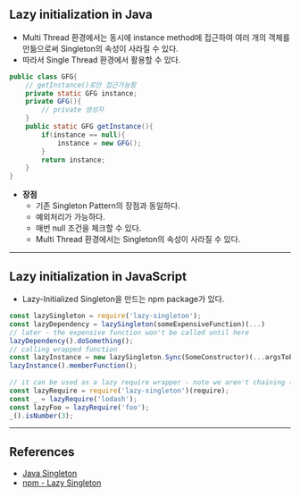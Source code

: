 ## Lazy initialization in Java

- Multi Thread 환경에서는 동시에 instance method에 접근하여 여러 개의 객체를 만듦으로써 Singleton의 속성이 사라질 수 있다.
- 따라서 Single Thread 환경에서 활용할 수 있다.

```java
public class GFG{
    // getInstance()로만 접근가능함
    private static GFG instance;
    private GFG(){
        // private 생성자
    }
    public static GFG getInstance(){
        if(instance == null){
            instance = new GFG();
        }
        return instance;
    }
}
```

- **장점**
    - 기존 Singleton Pattern의 장점과 동일하다.
    - 예외처리가 가능하다.
    - 매번 null 조건을 체크할 수 있다.
    - Multi Thread 환경에서는 Singleton의 속성이 사라질 수 있다.

---

## Lazy initialization in JavaScript

- Lazy-Initialized Singleton을 만드는 npm package가 있다.

```javascript
const lazySingleton = require('lazy-singleton');
const lazyDependency = lazySingleton(someExpensiveFunction)(...)
// later - the expensive function won't be called until here
lazyDependency().doSomething();
// calling wrapped function
const lazyInstance = new lazySingleton.Sync(SomeConstructor)(...argsToPass);
lazyInstance().memberFunction();
 
// it can be used as a lazy require wrapper - note we aren't chaining (...args) on the initial call.
const lazyRequire = require('lazy-singleton')(require);
const _ = lazyRequire('lodash');
const lazyFoo = lazyRequire('foo');
_().isNumber(3);
```

---

## References

- [Java Singleton](https://www.geeksforgeeks.org/java-singleton-design-pattern-practices-examples/)
- [npm - Lazy Singleton](https://www.npmjs.com/package/lazy-singleton)